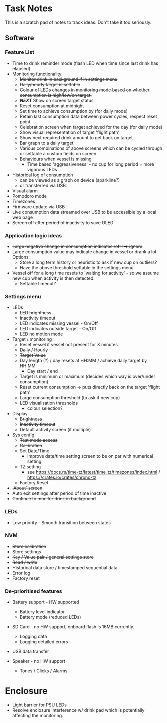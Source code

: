 # Task Notes

This is a scratch pad of notes to track ideas. Don't take it too seriously.

## Software

### Feature List

* Time to drink reminder mode (flash LED when time since last drink has elapsed)
* Monitoring functionality
    * ~~Monitor drink in background if in settings menu~~
    * ~~Daily/hourly target is settable~~
    * ~~Colour of LEDs changes in monitoring mode based on whether consumption is high/low/on target.~~
    * ***NEXT*** Show on screen target status
    * Reset consumption at midnight
    * Set time to achieve consumption by (for daily mode)
    * Retain last consumption data between power cycles, respect reset point
    * Celebration screen when target achieved for the day (for daily mode)
    * Show visual representation of target 'flight path'
    * Show next required drink amount to get back on target
    * Bar graph to a daily target
    * Various combinations of above screens which can be cycled through or settable a custom fields on screen
    * Behaviours when vessel is missing
        * Time based 'aggressiveness' - no cup for long period = more vigorous LEDs
* Historical log of consumption
    * can be viewed as a graph on device (sparkline?)
    * or transferred via USB.
* Visual alarm
* Pomodoro mode
* Timezones
* Firmware update via USB
* Live consumption data streamed over USB to be accessible by a local web page
* ~~Screen off after period of inactivity to save OLED~~

### Application logic ideas

* ~~Large negative change in consumption indicates refill => ignore~~
* Large consumption value may indicate change in vessel or drank a lot. Options:
    * Store a long term history or heuristic to ask if new cup on outliers?
    * Have the above threshold settable in the settings menu
* Vessel off for a long time resets to 'waiting for activity' - so we assume new cup when activity is then detected.
    * Settable timeout?

### Settings menu

* LEDs
    * ~~LED brightness~~
    * Inactivity timeout
    * LED indicates missing vessel - On/Off
    * LED indicates outside target - On/Off
    * LED no motion mode
* Target / monitoring
    * Reset vessel if vessel not present for X minutes
    * ~~Daily / Hourly~~
    * ~~Target Value~~
    * Day length (?) / day resets at HH:MM / achieve daily target by HH:MM
        * Day start / end
    * Target is minimum or maximum (decides which way is over/under consumption)
    * Reset current consumption -> puts directly back on the target 'flight path'
    * Large consumption threshold (to ask if new cup)
    * LED visualisation thresholds
        * colour selection?
* Display
    * ~~Brightness~~
    * ~~Inactivity timeout~~
    * Default activity screen (if multiple)
* Sys config
    * ~~Test mode access~~
    * ~~Calibration~~
    * ~~Set Date/Time~~
        * Improve date/time setting screen to be on par with numerical setting
    * TZ setting
        * see https://docs.rs/time-tz/latest/time_tz/timezones/index.html / https://crates.io/crates/chrono-tz
    * Factory Reset
* ~~'About' screen~~
* Auto exit settings after period of time inactive
* ~~Continue to monitor drink in background~~

### LEDs

* Low priority - Smooth transition between states

### NVM

* ~~Store calibration~~
* ~~Store settings~~
* ~~Key / Value pair / general settings store~~
* ~~Read / write~~
* Historical data store / timestamped sequential data
* Error log
* Factory reset

### De-prioritised features

* Battery support - HW supported
    * Battery level indicator
    * Battery mode (reduced LEDs)

* SD Card - no HW support, onboard flash is 16MB currently.
    * Logging data
    * Logging detailed errors

* USB data transfer

* Speaker - no HW support
    * Tones / Clicks / Alarms

# Enclosure

* Light barrier for PSU LEDs
* Resolve enclosure interference w/ drink pad which is potentially affecting the monitoring.
